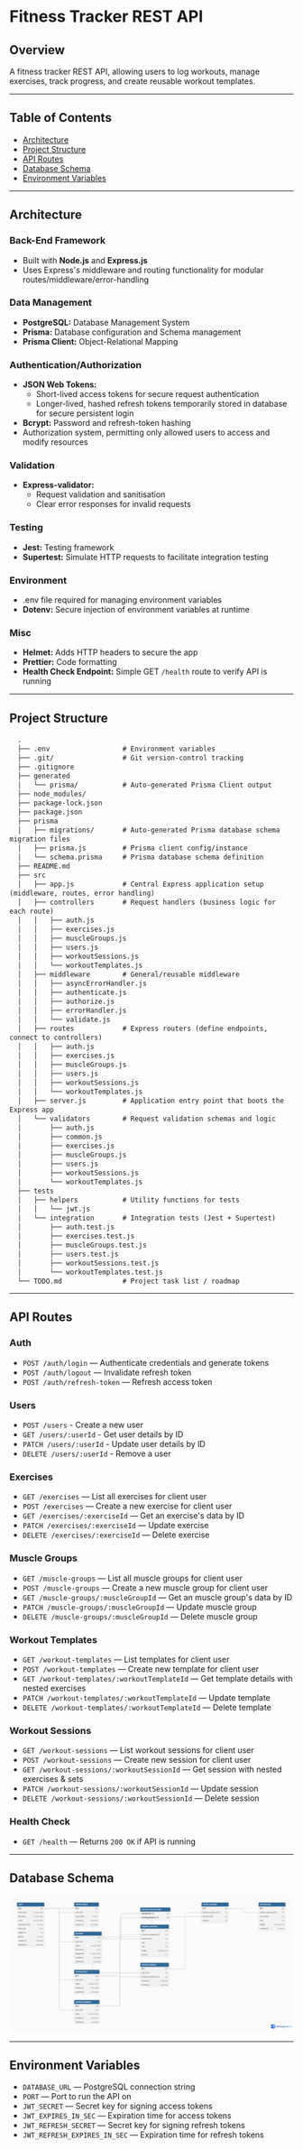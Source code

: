 # Fitness Tracker REST API

## Overview

A fitness tracker REST API, allowing users to log workouts, manage exercises, track progress, and create reusable workout templates.

---

## Table of Contents

- [Architecture](#architecture)
- [Project Structure](#project-structure)
- [API Routes](#api-routes)
- [Database Schema](#database-schema)
- [Environment Variables](#environment-variables)

---

## Architecture

### Back-End Framework

- Built with **Node.js** and **Express.js**
- Uses Express's middleware and routing functionality for modular routes/middleware/error-handling

### Data Management

- **PostgreSQL:** Database Management System
- **Prisma:** Database configuration and Schema management
- **Prisma Client:** Object-Relational Mapping

### Authentication/Authorization

- **JSON Web Tokens:**
  - Short-lived access tokens for secure request authentication
  - Longer-lived, hashed refresh tokens temporarily stored in database for secure persistent login
- **Bcrypt:** Password and refresh-token hashing
- Authorization system, permitting only allowed users to access and modify resources

### Validation

- **Express-validator:**
  - Request validation and sanitisation
  - Clear error responses for invalid requests

### Testing

- **Jest:** Testing framework
- **Supertest:** Simulate HTTP requests to facilitate integration testing

### Environment

- .env file required for managing environment variables
- **Dotenv:** Secure injection of environment variables at runtime

### Misc

- **Helmet:** Adds HTTP headers to secure the app
- **Prettier:** Code formatting
- **Health Check Endpoint:** Simple GET `/health` route to verify API is running

---

## Project Structure

```text
  .
  ├── .env                  # Environment variables
  ├── .git/                 # Git version-control tracking
  ├── .gitignore
  ├── generated
  │   └── prisma/           # Auto-generated Prisma Client output
  ├── node_modules/
  ├── package-lock.json
  ├── package.json
  ├── prisma
  │   ├── migrations/       # Auto-generated Prisma database schema migration files
  │   ├── prisma.js         # Prisma client config/instance
  │   └── schema.prisma     # Prisma database schema definition
  ├── README.md
  ├── src
  │   ├── app.js            # Central Express application setup (middleware, routes, error handling)
  │   ├── controllers       # Request handlers (business logic for each route)
  │   │   ├── auth.js
  │   │   ├── exercises.js
  │   │   ├── muscleGroups.js
  │   │   ├── users.js
  │   │   ├── workoutSessions.js
  │   │   └── workoutTemplates.js
  │   ├── middleware        # General/reusable middleware
  │   │   ├── asyncErrorHandler.js
  │   │   ├── authenticate.js
  │   │   ├── authorize.js
  │   │   ├── errorHandler.js
  │   │   └── validate.js
  │   ├── routes            # Express routers (define endpoints, connect to controllers)
  │   │   ├── auth.js
  │   │   ├── exercises.js
  │   │   ├── muscleGroups.js
  │   │   ├── users.js
  │   │   ├── workoutSessions.js
  │   │   └── workoutTemplates.js
  │   ├── server.js         # Application entry point that boots the Express app
  │   └── validators        # Request validation schemas and logic
  │       ├── auth.js
  │       ├── common.js
  │       ├── exercises.js
  │       ├── muscleGroups.js
  │       ├── users.js
  │       ├── workoutSessions.js
  │       └── workoutTemplates.js
  ├── tests
  │   ├── helpers           # Utility functions for tests
  │   │   └── jwt.js
  │   └── integration       # Integration tests (Jest + Supertest)
  │       ├── auth.test.js
  │       ├── exercises.test.js
  │       ├── muscleGroups.test.js
  │       ├── users.test.js
  │       ├── workoutSessions.test.js
  │       └── workoutTemplates.test.js
  └── TODO.md               # Project task list / roadmap
```

---

## API Routes

### Auth

- `POST /auth/login` — Authenticate credentials and generate tokens
- `POST /auth/logout` — Invalidate refresh token
- `POST /auth/refresh-token` — Refresh access token

### Users

- `POST /users` - Create a new user
- `GET /users/:userId` - Get user details by ID
- `PATCH /users/:userId` - Update user details by ID
- `DELETE /users/:userId` - Remove a user

### Exercises

- `GET /exercises` — List all exercises for client user
- `POST /exercises` — Create a new exercise for client user
- `GET /exercises/:exerciseId` — Get an exercise's data by ID
- `PATCH /exercises/:exerciseId` — Update exercise
- `DELETE /exercises/:exerciseId` — Delete exercise

### Muscle Groups

- `GET /muscle-groups` — List all muscle groups for client user
- `POST /muscle-groups` — Create a new muscle group for client user
- `GET /muscle-groups/:muscleGroupId` — Get an muscle group's data by ID
- `PATCH /muscle-groups/:muscleGroupId` — Update muscle group
- `DELETE /muscle-groups/:muscleGroupId` — Delete muscle group

### Workout Templates

- `GET /workout-templates` — List templates for client user
- `POST /workout-templates` — Create new template for client user
- `GET /workout-templates/:workoutTemplateId` — Get template details with nested exercises
- `PATCH /workout-templates/:workoutTemplateId` — Update template
- `DELETE /workout-templates/:workoutTemplateId` — Delete template

### Workout Sessions

- `GET /workout-sessions` — List workout sessions for client user
- `POST /workout-sessions` — Create new session for client user
- `GET /workout-sessions/:workoutSessionId` — Get session with nested exercises & sets
- `PATCH /workout-sessions/:workoutSessionId` — Update session
- `DELETE /workout-sessions/:workoutSessionId` — Delete session

### Health Check

- `GET /health` — Returns `200 OK` if API is running

---

## Database Schema

![Entity Relationship Diagram](/entity-relationship-diagram.png)

---

## Environment Variables

- `DATABASE_URL` — PostgreSQL connection string
- `PORT` — Port to run the API on
- `JWT_SECRET` — Secret key for signing access tokens
- `JWT_EXPIRES_IN_SEC` — Expiration time for access tokens
- `JWT_REFRESH_SECRET` — Secret key for signing refresh tokens
- `JWT_REFRESH_EXPIRES_IN_SEC` — Expiration time for refresh tokens
